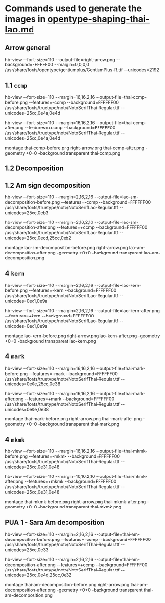 # Commands used to generate the images in [opentype-shaping-thai-lao.md](../../opentype-shaping-thai-lao.md)

## Arrow general

hb-view --font-size=110 --output-file=right-arrow.png --background=FFFFFF00 --margin=0,0,0,0 /usr/share/fonts/opentype/gentiumplus/GentiumPlus-R.ttf --unicodes=2192

## 1.1 `ccmp`

hb-view --font-size=110 --margin=16,16,2,16 --output-file=thai-ccmp-before.png --features=-ccmp --background=FFFFFF00 /usr/share/fonts/truetype/noto/NotoSerifThai-Regular.ttf --unicodes=25cc,0e4a,0e4d

hb-view --font-size=110 --margin=16,16,2,16 --output-file=thai-ccmp-after.png --features=+ccmp --background=FFFFFF00 /usr/share/fonts/truetype/noto/NotoSerifThai-Regular.ttf --unicodes=25cc,0e4a,0e4d

montage thai-ccmp-before.png right-arrow.png thai-ccmp-after.png -geometry +0+0 -background transparent thai-ccmp.png

## 1.2 Decomposition

## 1.2 Am sign decomposition

hb-view --font-size=110 --margin=2,16,2,16 --output-file=lao-am-decomposition-before.png --features=-ccmp --background=FFFFFF00 /usr/share/fonts/truetype/noto/NotoSerifLao-Regular.ttf --unicodes=25cc,0eb3

hb-view --font-size=110 --margin=2,16,2,16 --output-file=lao-am-decomposition-after.png --features=+ccmp --background=FFFFFF00 /usr/share/fonts/truetype/noto/NotoSerifLao-Regular.ttf --unicodes=25cc,0ecd,25cc,0eb2

montage lao-am-decomposition-before.png right-arrow.png lao-am-decomposition-after.png -geometry +0+0 -background transparent lao-am-decomposition.png

## 4 `kern`

hb-view --font-size=110 --margin=2,16,2,16 --output-file=lao-kern-before.png --features=-kern --background=FFFFFF00 /usr/share/fonts/truetype/noto/NotoSerifLao-Regular.ttf --unicodes=0ec1,0e9a

 hb-view --font-size=110 --margin=2,16,2,16 --output-file=lao-kern-after.png --features=+kern --background=FFFFFF00 /usr/share/fonts/truetype/noto/NotoSerifLao-Regular.ttf --unicodes=0ec1,0e9a

montage lao-kern-before.png right-arrow.png lao-kern-after.png -geometry +0+0 -background transparent lao-kern.png

## 4 `mark`

hb-view --font-size=110 --margin=16,16,2,16 --output-file=thai-mark-before.png --features=-mark --background=FFFFFF00 /usr/share/fonts/truetype/noto/NotoSerifThai-Regular.ttf --unicodes=0e0e,25cc,0e38

hb-view --font-size=110 --margin=16,16,2,16 --output-file=thai-mark-after.png --features=+mark --background=FFFFFF00 /usr/share/fonts/truetype/noto/NotoSerifThai-Regular.ttf --unicodes=0e0e,0e38

montage thai-mark-before.png right-arrow.png thai-mark-after.png -geometry +0+0 -background transparent thai-mark.png


## 4 `mkmk`

hb-view --font-size=110 --margin=16,16,2,16 --output-file=thai-mkmk-before.png --features=-mkmk --background=FFFFFF00 /usr/share/fonts/truetype/noto/NotoSerifThai-Regular.ttf --unicodes=25cc,0e31,0e48

hb-view --font-size=110 --margin=16,16,2,16 --output-file=thai-mkmk-after.png --features=+mkmk --background=FFFFFF00 /usr/share/fonts/truetype/noto/NotoSerifThai-Regular.ttf --unicodes=25cc,0e31,0e48

montage thai-mkmk-before.png right-arrow.png thai-mkmk-after.png -geometry +0+0 -background transparent thai-mkmk.png


## PUA 1 - Sara Am decomposition

hb-view --font-size=110 --margin=2,16,2,16 --output-file=thai-am-decomposition-before.png --features=-ccmp --background=FFFFFF00 /usr/share/fonts/truetype/noto/NotoSerifThai-Regular.ttf --unicodes=25cc,0e33

hb-view --font-size=110 --margin=2,16,2,16 --output-file=thai-am-decomposition-after.png --features=+ccmp --background=FFFFFF00 /usr/share/fonts/truetype/noto/NotoSerifThai-Regular.ttf --unicodes=25cc,0e4d,25cc,0e32

montage thai-am-decomposition-before.png right-arrow.png thai-am-decomposition-after.png -geometry +0+0 -background transparent thai-am-decomposition.png
























